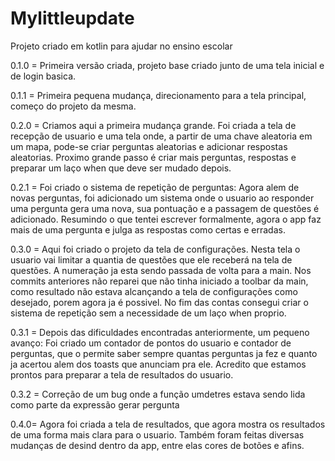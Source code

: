 # Mylittleupdate
Projeto criado em kotlin para ajudar no ensino escolar

0.1.0 = Primeira versão criada, projeto base criado junto de uma tela inicial e de login basica.

0.1.1 = Primeira pequena mudança, direcionamento para a tela principal, começo do projeto da mesma.

0.2.0 =  Criamos aqui a primeira mudança grande. Foi criada a tela de recepção de usuario e uma tela onde, a partir de uma chave aleatoria em um mapa, pode-se criar perguntas aleatorias e adicionar respostas aleatorias. Proximo grande passo é criar mais perguntas, respostas e preparar um laço when que deve ser mudado depois.

0.2.1 = Foi criado o sistema de repetição de perguntas: Agora alem de novas perguntas, foi adicionado um sistema onde o usuario ao responder uma pergunta gera uma nova, sua pontuação e a passagem de questões é adicionado. Resumindo o que tentei escrever formalmente, agora o app faz mais de uma pergunta e julga as respostas como certas e erradas.

0.3.0 = Aqui foi criado o projeto da tela de configurações. Nesta tela o usuario vai limitar a quantia de questões que ele receberá na tela de questões. A numeração ja esta sendo passada de volta para a main. Nos commits anteriores não reparei que não tinha iniciado a toolbar da main, como resultado não estava alcançando a tela de configurações como desejado, porem agora ja é possivel. No fim das contas consegui criar o sistema de repetição sem a necessidade de um laço when proprio.

0.3.1 = Depois das dificuldades encontradas anteriormente, um pequeno avanço: Foi criado um contador de pontos do usuario e contador de perguntas, que o permite saber sempre quantas perguntas ja fez e quanto ja acertou alem dos toasts que anunciam pra ele. Acredito que estamos prontos para preparar a tela de resultados do usuario.

0.3.2 = Correção de um bug onde a função umdetres estava sendo lida como parte da expressão gerar pergunta

0.4.0= Agora foi criada a tela de resultados, que agora mostra os resultados de uma forma mais clara para o usuario. Também foram feitas diversas mudanças de desind dentro da app, entre elas cores de botões e afins.
